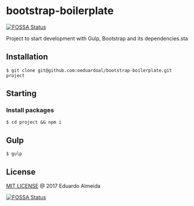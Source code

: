 # bootstrap-boilerplate
[![FOSSA Status](https://app.fossa.io/api/projects/git%2Bgithub.com%2Foeduardoal%2Fbootstrap-boilerplate.svg?type=shield)](https://app.fossa.io/projects/git%2Bgithub.com%2Foeduardoal%2Fbootstrap-boilerplate?ref=badge_shield)

Project to start development with Gulp, Bootstrap and its dependencies.sta

## Installation
```
$ git clone git@github.com:oeduardoal/bootstrap-boilerplate.git project
```

## Starting
### Install packages
```
$ cd project && npm i
```

## Gulp
```
$ gulp
```
## License

[MIT LICENSE](https://github.com/oeduardoal/bootstrap-boilerplate/blob/master/LICENSE) @ 2017 Eduardo Almeida


[![FOSSA Status](https://app.fossa.io/api/projects/git%2Bgithub.com%2Foeduardoal%2Fbootstrap-boilerplate.svg?type=large)](https://app.fossa.io/projects/git%2Bgithub.com%2Foeduardoal%2Fbootstrap-boilerplate?ref=badge_large)